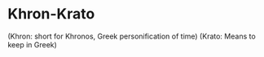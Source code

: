 # Khron-Krato
(Khron: short for Khronos, Greek personification of time) (Krato: Means to keep in Greek)
